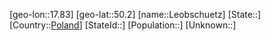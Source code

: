 ﻿---
location: [50.2,17.83]
type: City
tags:
- geo/City


SpocWebEntityId: 31945
isDeleted: false
confidential: public

---
[geo-lon::17.83]
[geo-lat::50.2]
[name::Leobschuetz]
[State::]
[Country::[Poland](geo/Continent/Europe/Poland.md)]
[StateId::]
[Population::]
[Unknown::]

